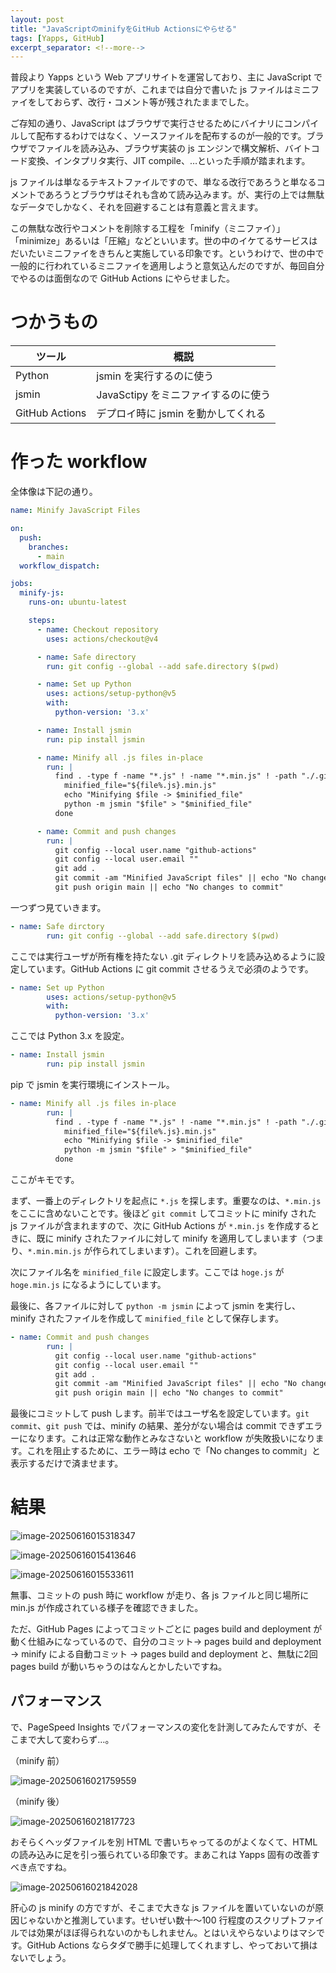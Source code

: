 ```yaml
---
layout: post
title: "JavaScriptのminifyをGitHub Actionsにやらせる"
tags: [Yapps, GitHub]
excerpt_separator: <!--more-->
---
```


普段より Yapps という Web アプリサイトを運営しており、主に JavaScript でアプリを実装しているのですが、これまでは自分で書いた js ファイルはミニファイをしておらず、改行・コメント等が残されたままでした。

ご存知の通り、JavaScript はブラウザで実行させるためにバイナリにコンパイルして配布するわけではなく、ソースファイルを配布するのが一般的です。ブラウザでファイルを読み込み、ブラウザ実装の js エンジンで構文解析、バイトコード変換、インタプリタ実行、JIT compile、…といった手順が踏まれます。

js ファイルは単なるテキストファイルですので、単なる改行であろうと単なるコメントであろうとブラウザはそれも含めて読み込みます。が、実行の上では無駄なデータでしかなく、それを回避することは有意義と言えます。

この無駄な改行やコメントを削除する工程を「minify（ミニファイ）」「minimize」あるいは「圧縮」などといいます。世の中のイケてるサービスはだいたいミニファイをきちんと実施している印象です。というわけで、世の中で一般的に行われているミニファイを適用しようと意気込んだのですが、毎回自分でやるのは面倒なので GitHub Actions にやらせました。

<!--more-->	

# つかうもの

| ツール         | 概説                                |
| -------------- | ----------------------------------- |
| Python         | jsmin を実行するのに使う            |
| jsmin          | JavaSctipy をミニファイするのに使う |
| GitHub Actions | デプロイ時に jsmin を動かしてくれる |

# 作った workflow

全体像は下記の通り。

```yaml
name: Minify JavaScript Files

on:
  push:
    branches:
      - main
  workflow_dispatch:

jobs:
  minify-js:
    runs-on: ubuntu-latest

    steps:
      - name: Checkout repository
        uses: actions/checkout@v4

      - name: Safe directory
        run: git config --global --add safe.directory $(pwd)

      - name: Set up Python
        uses: actions/setup-python@v5
        with:
          python-version: '3.x'

      - name: Install jsmin
        run: pip install jsmin

      - name: Minify all .js files in-place
        run: |
          find . -type f -name "*.js" ! -name "*.min.js" ! -path "./.git/*" | while read -r file; do
            minified_file="${file%.js}.min.js"
            echo "Minifying $file -> $minified_file"
            python -m jsmin "$file" > "$minified_file"
          done

      - name: Commit and push changes
        run: |
          git config --local user.name "github-actions"
          git config --local user.email ""
          git add .
          git commit -am "Minified JavaScript files" || echo "No changes to commit"
          git push origin main || echo "No changes to commit"
```

一つずつ見ていきます。

```yaml
- name: Safe dirctory
        run: git config --global --add safe.directory $(pwd)
```

ここでは実行ユーザが所有権を持たない .git ディレクトリを読み込めるように設定しています。GitHub Actions に git commit させるうえで必須のようです。

```yaml
- name: Set up Python
        uses: actions/setup-python@v5
        with:
          python-version: '3.x'
```

ここでは Python 3.x を設定。

```yaml
- name: Install jsmin
        run: pip install jsmin
```

pip で jsmin を実行環境にインストール。

```yaml
- name: Minify all .js files in-place
        run: |
          find . -type f -name "*.js" ! -name "*.min.js" ! -path "./.git/*" | while read -r file; do
            minified_file="${file%.js}.min.js"
            echo "Minifying $file -> $minified_file"
            python -m jsmin "$file" > "$minified_file"
          done
```

ここがキモです。

まず、一番上のディレクトリを起点に ``*.js`` を探します。重要なのは、``*.min.js`` をここに含めないことです。後ほど ``git commit`` してコミットに minify された js ファイルが含まれますので、次に GitHub Actions が ``*.min.js`` を作成するときに、既に minify されたファイルに対して minify を適用してしまいます（つまり、``*.min.min.js`` が作られてしまいます）。これを回避します。

次にファイル名を ``minified_file`` に設定します。ここでは ``hoge.js`` が ``hoge.min.js`` になるようにしています。

最後に、各ファイルに対して ``python -m jsmin`` によって jsmin を実行し、minify されたファイルを作成して ``minified_file`` として保存します。

```yaml
- name: Commit and push changes
        run: |
          git config --local user.name "github-actions"
          git config --local user.email ""
          git add .
          git commit -am "Minified JavaScript files" || echo "No changes to commit"
          git push origin main || echo "No changes to commit"
```

最後にコミットして push します。前半ではユーザ名を設定しています。``git commit``、``git push`` では、minify の結果、差分がない場合は commit できずエラーになります。これは正常な動作とみなさないと workflow が失敗扱いになります。これを阻止するために、エラー時は echo で「No changes to commit」と表示するだけで済ませます。

# 結果

![image-20250616015318347](../../../assets/img/post/2025-06-16-jsmin-by-github-actions/image-20250616015318347.webp)

![image-20250616015413646](../../../assets/img/post/2025-06-16-jsmin-by-github-actions/image-20250616015413646.webp)

![image-20250616015533611](../../../assets/img/post/2025-06-16-jsmin-by-github-actions/image-20250616015533611.webp)

無事、コミットの push 時に workflow が走り、各 js ファイルと同じ場所に min.js が作成されている様子を確認できました。

ただ、GitHub Pages によってコミットごとに pages build and deployment が動く仕組みになっているので、自分のコミット→ pages build and deployment → minify による自動コミット → pages build and deployment と、無駄に2回 pages build が動いちゃうのはなんとかしたいですね。

## パフォーマンス

で、PageSpeed Insights でパフォーマンスの変化を計測してみたんですが、そこまで大して変わらず…。

（minify 前）

![image-20250616021759559](../../../assets/img/post/2025-06-16-jsmin-by-github-actions/image-20250616021759559.webp)

（minify 後）

![image-20250616021817723](../../../assets/img/post/2025-06-16-jsmin-by-github-actions/image-20250616021817723.webp)

おそらくヘッダファイルを別 HTML で書いちゃってるのがよくなくて、HTML の読み込みに足を引っ張られている印象です。まあこれは Yapps 固有の改善すべき点ですね。

![image-20250616021842028](../../../assets/img/post/2025-06-16-jsmin-by-github-actions/image-20250616021842028.webp)

肝心の js minify の方ですが、そこまで大きな js ファイルを置いていないのが原因じゃないかと推測しています。せいぜい数十～100 行程度のスクリプトファイルでは効果がほぼ得られないのかもしれません。とはいえやらないよりはマシです。GitHub Actions ならタダで勝手に処理してくれますし、やっておいて損はないでしょう。

